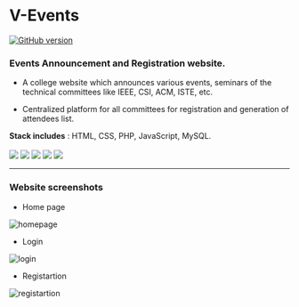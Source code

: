 # V-Events
[![GitHub version](https://badge.fury.io/gh/Naereen%2FStrapDown.js.svg)](https://github.com/Naereen/StrapDown.js)
### Events Announcement and Registration website.
* A college website which announces various events, seminars of the
technical committees like IEEE, CSI, ACM, ISTE, etc.

* Centralized platform for all committees for registration and
generation of attendees list.

**Stack includes** : HTML, CSS, PHP, JavaScript, MySQL.
<br><br>
<img src="https://img.shields.io/badge/html5%20-%23E34F26.svg?&style=for-the-badge&logo=html5&logoColor=white"/>
<img src="https://img.shields.io/badge/css3%20-%231572B6.svg?&style=for-the-badge&logo=css3&logoColor=white"/>
<img src="https://img.shields.io/badge/php-%23777BB4.svg?&style=for-the-badge&logo=php&logoColor=white"/>
<img src="https://img.shields.io/badge/javascript%20-%23323330.svg?&style=for-the-badge&logo=javascript&logoColor=%23F7DF1E"/>
<img src="https://img.shields.io/badge/mysql-%2300f.svg?&style=for-the-badge&logo=mysql&logoColor=white"/>

---
### Website screenshots
+ Home page

![homepage](https://github.com/ak9naikwadi/V-Events/blob/main/Output/home3.png "Homepage")

+ Login

![login](https://github.com/ak9naikwadi/V-Events/blob/main/Output/login.png "Login")

+ Registartion

![registartion](https://github.com/ak9naikwadi/V-Events/blob/main/Output/reg.png "Registartion")
